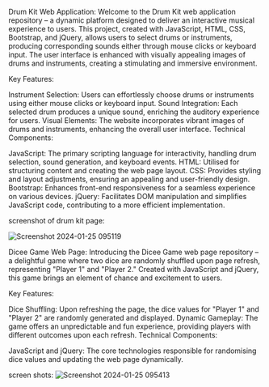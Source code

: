 Drum Kit Web Application:
Welcome to the Drum Kit web application repository – a dynamic platform designed to deliver an interactive musical experience to users. This project, created with JavaScript, HTML, CSS, Bootstrap, and jQuery, allows users to select drums or instruments, producing corresponding sounds either through mouse clicks or keyboard input. The user interface is enhanced with visually appealing images of drums and instruments, creating a stimulating and immersive environment.

Key Features:

Instrument Selection: Users can effortlessly choose drums or instruments using either mouse clicks or keyboard input.
Sound Integration: Each selected drum produces a unique sound, enriching the auditory experience for users.
Visual Elements: The website incorporates vibrant images of drums and instruments, enhancing the overall user interface.
Technical Components:

JavaScript: The primary scripting language for interactivity, handling drum selection, sound generation, and keyboard events.
HTML: Utilised for structuring content and creating the web page layout.
CSS: Provides styling and layout adjustments, ensuring an appealing and user-friendly design.
Bootstrap: Enhances front-end responsiveness for a seamless experience on various devices.
jQuery: Facilitates DOM manipulation and simplifies JavaScript code, contributing to a more efficient implementation.

screenshot of drum kit page:


![Screenshot 2024-01-25 095119](https://github.com/AkelaDumindu/Drum-Kit/assets/128671284/56536e6c-122f-4da6-a349-4e4120cc0927)


Dicee Game Web Page:
Introducing the Dicee Game web page repository – a delightful game where two dice are randomly shuffled upon page refresh, representing "Player 1" and "Player 2." Created with JavaScript and jQuery, this game brings an element of chance and excitement to users.

Key Features:

Dice Shuffling: Upon refreshing the page, the dice values for "Player 1" and "Player 2" are randomly generated and displayed.
Dynamic Gameplay: The game offers an unpredictable and fun experience, providing players with different outcomes upon each refresh.
Technical Components:

JavaScript and jQuery: The core technologies responsible for randomising dice values and updating the web page dynamically.

screen shots:
![Screenshot 2024-01-25 095413](https://github.com/AkelaDumindu/Drum-Kit/assets/128671284/10b5a651-b4b7-4753-8a66-aecb10de155b)

